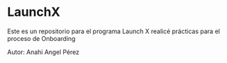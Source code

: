 # LaunchX

Este es un repositorio para el programa Launch X realicé prácticas para el proceso de Onboarding 

Autor: Anahi Angel Pérez

